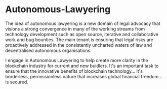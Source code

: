 # Autonomous-Lawyering

The idea of autonomous lawyering is a new domain of legal advocacy that visions a strong convergence in many of the working streams from technology development such as open source, iterative and collaborative work and bug bounties. The main tenant is ensuring that legal risks are proactively addressed in the consistently uncharted waters of law and decentralised autonomous organisations. 

I engage in Autonomous Lawyering to help create more clarity in the blockchain industry for current and new buidlers. It's an important task to ensure that the innovative benefits of blockchain technology... it's borderless, permissionless nature that increases global financial freedom... is secured.
